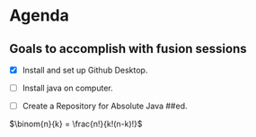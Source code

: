 # Agenda

## Goals to accomplish with fusion sessions

- [x] Install and set up Github Desktop.
- [ ] Install java on computer.
- [ ] Create a Repository for Absolute Java ##ed.


$\binom{n}{k} = \frac{n!}{k!(n-k)!}$